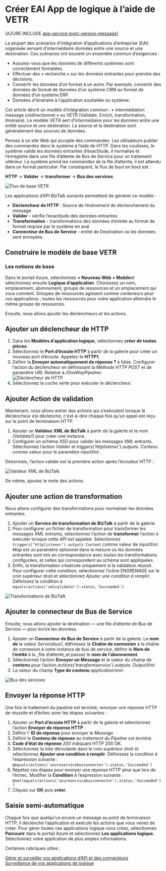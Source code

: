 <properties
   pageTitle="Créer EAI App de logique à l’aide de VETR dans les applications de logique dans le Service d’application Azure | Microsoft Azure"
   description="Valider, coder et transformer les fonctionnalités des services BizTalk XML"
   services="logic-apps"
   documentationCenter=".net,nodejs,java"
   authors="rajeshramabathiran"
   manager="erikre"
   editor=""/>

<tags
   ms.service="logic-apps"
   ms.devlang="multiple"
   ms.topic="article"
   ms.tgt_pltfrm="na"
   ms.workload="na"
   ms.date="04/20/2016"
   ms.author="rajram"/>


# <a name="create-eai-logic-app-using-vetr"></a>Créer EAI App de logique à l’aide de VETR

[AZURE.INCLUDE [app-service-logic-version-message](../../includes/app-service-logic-version-message.md)]

La plupart des scénarios d’intégration d’applications d’entreprise (EAI) organisée servant d’intermédiaire données entre une source et une destination. Ces scénarios ont souvent un ensemble commun d’exigences :

- Assurez-vous que les données de différents systèmes sont correctement formatées.
- Effectuer des « recherche » sur les données entrantes pour prendre des décisions.
- Convertir les données d’un format à un autre. Par exemple, convertir des données de format de données d’un système CRM au format de données d’un système ERP.
- Données d’itinéraire à l’application souhaitée ou système.

Cet article décrit un modèle d’intégration commun : « intermédiation message unidirectionnel » ou VETR (Validate, Enrich, transformation, itinéraire). Le modèle VETR sert d’intermédiaire pour les données entre une entité source et une destination. La source et la destination sont généralement des sources de données.

Pensez à un site Web qui accepte des commandes. Les utilisateurs publier des commandes dans le système à l’aide de HTTP. Dans les coulisses, le système valide les données entrantes d’exactitude, il normalise et l’enregistre dans une file d’attente de Bus de Service pour un traitement ultérieur. Le système prend les commandes de la file d’attente, il est attendu dans un format particulier. Par conséquent, le flux de bout en bout est :

**HTTP** → **Valider** → **transformer** → **Bus des services**

![Flux de base VETR][1]

Les applications d’API BizTalk suivants permettent de générer ce modèle :

* **Déclencheur de HTTP** : Source de l’événement de déclenchement du message
* **Valider** - vérifie l’exactitude des données entrantes
* **Transformation** - transformations des données d’entrée au format de format requise par le système en aval
* **Connecteur de Bus de Service** - entité de Destination où les données sont envoyées.


## <a name="constructing-the-basic-vetr-pattern"></a>Construire le modèle de base VETR
### <a name="the-basics"></a>Les notions de base

Dans le portail Azure, sélectionnez **+ Nouveau** **Web + Mobile**et sélectionnez ensuite **Logique d’application**. Choisissez un nom, emplacement, abonnement, groupe de ressources et un emplacement qui vous convient. Groupes de ressources agissent comme conteneurs pour vos applications ; toutes les ressources pour votre application atteindre le même groupe de ressources.

Ensuite, nous allons ajouter les déclencheurs et les actions.


## <a name="add-http-trigger"></a>Ajouter un déclencheur de HTTP
1. Dans les **Modèles d’application logique**, sélectionnez **créer de toutes pièces**.
1. Sélectionnez le **Port d’écoute HTTP** à partir de la galerie pour créer un nouveau port d’écoute. Appelez-le **HTTP1**.
2. Définir la **Envoyer automatiquement de réponse ?** à false. Configurer l’action du déclencheur en définissant la _Méthode HTTP_ _POST_ et de paramètre _URL Relative_ à _/OneWayPipeline_:  
    ![Déclencheur de HTTP][2]
3. Sélectionnez la coche verte pour exécuter le déclencheur.

## <a name="add-validate-action"></a>Ajouter Action de validation

Maintenant, nous allons entrer des actions qui s’exécutent lorsque le déclencheur est déclenché, c'est-à-dire chaque fois qu’un appel est reçu sur le point de terminaison HTTP.

1. Ajouter un **Valideur XML de BizTalk** à partir de la galerie et le nom _(Validate1)_ pour créer une instance.
2. Configurer un schéma XSD pour valider les messages XML entrants. Sélectionnez l’action _Valider_ et _triggers('httplistener').outputs. Contenu_ comme valeur pour le paramètre _inputXml_ .

Désormais, l’action valider est la première action après l’écouteur HTTP : 

![Valideur XML de BizTalk][3]

De même, ajoutez le reste des actions. 

## <a name="add-transform-action"></a>Ajouter une action de transformation
Nous allons configurer des transformations pour normaliser les données entrantes.

1. Ajouter un **Service de transformation de BizTalk** à partir de la galerie.
2. Pour configurer un fichier de transformation pour transformer les messages XML entrants, sélectionnez l’action de **transformer** l’action à exécuter lorsque cette API est appelée. Sélectionnez ```triggers(‘httplistener’).outputs.Content``` comme valeur de _inputXml_. *Map* est un paramètre optionnel dans la mesure où les données entrantes sont mis en correspondance avec toutes les transformations configurées, et celles qui correspondent au schéma sont appliquées.
3. Enfin, la transformation s’exécute uniquement si la validation réussit. Pour configurer cette condition, sélectionnez l’icône ENGRENAGE sur le coin supérieur droit et sélectionnez _Ajouter une condition à remplir_. Définissez la condition à ```equals(actions('xmlvalidator').status,'Succeeded')```:  

![Transformations de BizTalk][4]


## <a name="add-service-bus-connector"></a>Ajouter le connecteur de Bus de Service
Ensuite, nous allons ajouter la destination — une file d’attente de Bus de Service — pour écrire les données.

1. Ajouter un **Connecteur de Bus de Service** à partir de la galerie. Le **nom de** la valeur _Servicebus1_, définissez la **Chaîne de connexion** à la chaîne de connexion à votre instance de bus de service, définir le **Nom de l’entité** à la _file d’attente_et passez le **nom de l’abonnement**.
2. Sélectionnez l’action **Envoyer un Message** et la valeur du champ de **contenu** pour l’action _actions('transformservice').outputs. OutputXml_.
3. La valeur du champ **Type de contenu** *application/xml*:  

![Bus des services][5]


## <a name="send-http-response"></a>Envoyer la réponse HTTP
Une fois le traitement du pipeline est terminé, renvoyer une réponse HTTP de réussite et d’échec avec les étapes suivantes :

1. Ajouter un **Port d’écoute HTTP** à partir de la galerie et sélectionnez l’action **Envoyer de réponse HTTP** .
2. Définir l' **ID de réponse** pour envoyer le *Message*.
2. Définir le **Contenu de réponse** au *traitement du Pipeline est terminé*.
3. **Code d’état de réponse** *200* indiquant HTTP 200 OK.
4. Sélectionnez la liste déroulante dans le coin supérieur droit et sélectionnez **Ajouter une condition à remplir**.  Définissez la condition à l’expression suivante :  
    ```@equals(actions('azureservicebusconnector').status,'Succeeded')```  <br/>
5. Répétez ces étapes pour envoyer une réponse HTTP ainsi que lors de l’échec. Modifier la **Condition** à l’expression suivante :  
```@not(equals(actions('azureservicebusconnector').status,'Succeeded'))``` <br/>
6. Cliquez sur **OK** puis **créer**.



## <a name="completion"></a>Saisie semi-automatique
Chaque fois que quelqu'un envoie un message au point de terminaison HTTP, il déclenche l’application et exécute les actions que vous venez de créer. Pour gérer toutes ces applications logique vous créez, sélectionnez **Parcourir** dans le portail Azure et sélectionnez **Les applications logique**. Sélectionnez votre application de plus amples informations.

Certaines rubriques utiles :

[Gérer et surveiller vos applications d’API et des connecteurs](app-service-logic-monitor-your-connectors.md)  <br/>
[Surveillance de vos applications de logique](app-service-logic-monitor-your-logic-apps.md)

<!--image references -->
[1]: ./media/app-service-logic-create-EAI-logic-app-using-VETR/BasicVETR.PNG
[2]: ./media/app-service-logic-create-EAI-logic-app-using-VETR/HTTPListener.PNG
[3]: ./media/app-service-logic-create-EAI-logic-app-using-VETR/BizTalkXMLValidator.PNG
[4]: ./media/app-service-logic-create-EAI-logic-app-using-VETR/BizTalkTransforms.PNG
[5]: ./media/app-service-logic-create-EAI-logic-app-using-VETR/AzureServiceBus.PNG
